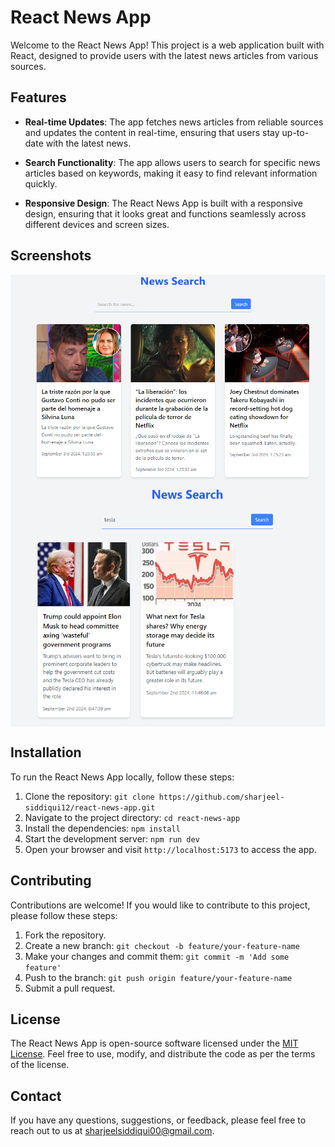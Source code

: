 # React News App

Welcome to the React News App! This project is a web application built with React, designed to provide users with the latest news articles from various sources. 

## Features

- **Real-time Updates**: The app fetches news articles from reliable sources and updates the content in real-time, ensuring that users stay up-to-date with the latest news.

- **Search Functionality**: The app allows users to search for specific news articles based on keywords, making it easy to find relevant information quickly.

- **Responsive Design**: The React News App is built with a responsive design, ensuring that it looks great and functions seamlessly across different devices and screen sizes.

## Screenshots

<img align="center" alt="readme_image" src="/src/assets/readme_images/ss1.png" />
<img align="center" alt="readme_image" src="/src/assets/readme_images/ss2.png" />


## Installation

To run the React News App locally, follow these steps:

1. Clone the repository: `git clone https://github.com/sharjeel-siddiqui12/react-news-app.git`
2. Navigate to the project directory: `cd react-news-app`
3. Install the dependencies: `npm install`
4. Start the development server: `npm run dev`
5. Open your browser and visit `http://localhost:5173` to access the app.

## Contributing

Contributions are welcome! If you would like to contribute to this project, please follow these steps:
1. Fork the repository.
2. Create a new branch: `git checkout -b feature/your-feature-name`
3. Make your changes and commit them: `git commit -m 'Add some feature'`
4. Push to the branch: `git push origin feature/your-feature-name`
5. Submit a pull request.

## License

The React News App is open-source software licensed under the [MIT License](https://opensource.org/licenses/MIT). Feel free to use, modify, and distribute the code as per the terms of the license.

## Contact

If you have any questions, suggestions, or feedback, please feel free to reach out to us at [sharjeelsiddiqui00@gmail.com](mailto:sharjeelsiddiqui00@gmail.com).
